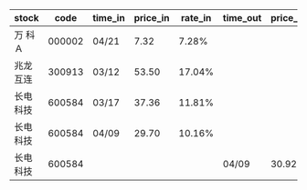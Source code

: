 |stock|code|time_in|price_in|rate_in|time_out|price_out|rate_out|person|
|---|---|---|---|---|---|---|---|---|
|万  科Ａ|000002|04/21|7.32|7.28%||||张浩|
|兆龙互连|300913|03/12|53.50|17.04%||||张浩|
|长电科技|600584|03/17|37.36|11.81%||||张浩|
|长电科技|600584|04/09|29.70|10.16%||||张浩|
|长电科技|600584||||04/09|30.92|10.41%|张浩|
